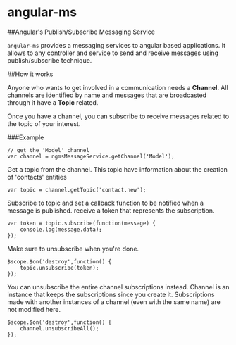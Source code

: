 # angular-ms

##Angular's Publish/Subscribe Messaging Service

`angular-ms` provides a messaging services to angular based applications. It allows to any controller and service to send and receive messages using publish/subscribe technique. 

##How it works

Anyone who wants to get involved in a communication needs a **Channel**. All channels are identified by name and messages that are broadcasted through it have a **Topic** related. 

Once you have a channel, you can subscribe to receive messages related to the topic of your interest.

###Example
```
// get the 'Model' channel
var channel = ngmsMessageService.getChannel('Model');
```
Get a topic from the channel. This topic have information about the creation of 'contacts' entities

```
var topic = channel.getTopic('contact.new');
```

Subscribe to topic and set a callback function to be notified when a message is published.
receive a token that represents the subscription.
```
var token = topic.subscribe(function(message) {
    console.log(message.data);
});
```
Make sure to unsubscribe when you're done.
```
$scope.$on('destroy',function() {
    topic.unsubscribe(token);
});
```
You can unsubscribe the entire channel subscriptions instead.
Channel is an instance that keeps the subscriptions since you create it.
Subscriptions made with another instances of a channel (even with the same name) are not modified here.

```
$scope.$on('destroy',function() {
    channel.unsubscribeAll();
});
```
